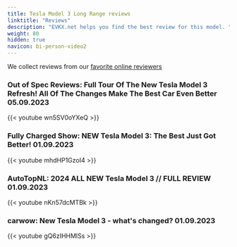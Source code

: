 ```yaml
---
title: Tesla Model 3 Long Range reviews
linktitle: "Reviews"
description: "EVKX.net helps you find the best review for this model. "
weight: 80
hidden: true
navicon: bi-person-video2
---
```

We collect reviews from our [favorite online reviewers](/guides/evreviewers/)

### Out of Spec Reviews: Full Tour Of The New Tesla Model 3 Refresh! All Of The Changes Make The Best Car Even Better 05.09.2023

{{< youtube wn5SV0oYXeQ >}}

### Fully Charged Show: NEW Tesla Model 3: The Best Just Got Better! 01.09.2023

{{< youtube mhdHP1GzoI4 >}}

### AutoTopNL: 2024 ALL NEW Tesla Model 3 // FULL REVIEW 01.09.2023

{{< youtube nKn57dcMTBk >}}

### carwow: New Tesla Model 3 - what's changed? 01.09.2023

{{< youtube gQ6zIHHMlSs >}}

